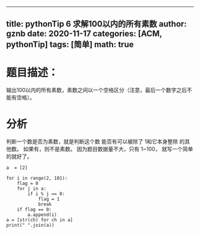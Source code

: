 

---
title: pythonTip 6 求解100以内的所有素数
author: gznb
date: 2020-11-17
categories: [ACM, pythonTip]
tags: [简单]
math: true
---

# 题目描述：
输出100以内的所有素数，素数之间以一个空格区分（注意，最后一个数字之后不能有空格）。

# 分析
判断一个数是否为素数，就是判断这个数 能否有可以被除了 1和它本身整除 的其他数。 如果有，则不是素数。
因为题目数据量不大，只有 1~100， 就写一个简单的就好了。

```python3
a  = [2]

for i in range(2, 101):
    flag = 0
    for j in a:
        if i % j == 0:
            flag = 1
            break
    if flag == 0:
        a.append(i)
a = [str(ch) for ch in a]
print(" ".join(a))
```
